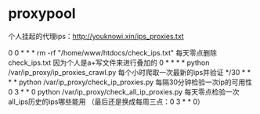# proxypool  
  
个人挂起的代理ips：http://youknowi.xin/ips_proxies.txt  

0 0 * * * rm -rf "/home/www/htdocs/check_ips.txt"   每天零点删除check_ips.txt 因为个人是a+写文件来进行叠加的
0 * * * * python /var/ip_proxy/ip_proxies_crawl.py  每个小时爬取一次最新的ips并验证
*/30 * * * * python /var/ip_proxy/check_ip_proxies.py  每隔30分钟检验一次ip的可用性  
0 3 * * 0 python /var/ip_proxy/check_all_ip_proxies.py  每天零点检验一次all_ips历史的ips哪些能用  （最后还是换成每周三点：0 3 * * 0）